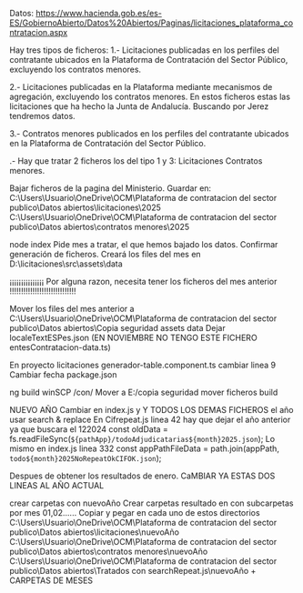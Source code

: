 Datos:
https://www.hacienda.gob.es/es-ES/GobiernoAbierto/Datos%20Abiertos/Paginas/licitaciones_plataforma_contratacion.aspx

Hay tres tipos de ficheros:
1.- ​Licitaciones publicadas en los perfiles del contratante ubicados en la Plataforma de Contratación del Sector Público, excluyendo los contratos menores.

2.- Licitaciones publicadas en la Plataforma mediante mecanismos de agregación, excluyendo los contratos menores.
En estos ficheros estas las licitaciones que ha hecho la Junta de Andalucía. Buscando por Jerez tendremos datos.

3.- Contratos menores publicados en los perfiles del contratante ubicados en la Plataforma de Contratación del Sector Público.

.- Hay que tratar 2 ficheros los del tipo 1 y 3:
Licitaciones
Contratos menores.

Bajar ficheros de la pagina del Ministerio.
Guardar en:
C:\Users\Usuario\OneDrive\OCM\Plataforma de contratacion del sector publico\Datos abiertos\licitaciones\2025
C:\Users\Usuario\OneDrive\OCM\Plataforma de contratacion del sector publico\Datos abiertos\contratos menores\2025

node index
Pide mes a tratar, el que hemos bajado los datos.
Confirmar generación de ficheros.
Creará los files del mes en D:\licitaciones\src\assets\data

¡¡¡¡¡¡¡¡¡¡¡¡¡¡¡ Por alguna razon, necesita tener los ficheros del mes anterior !!!!!!!!!!!!!!!!!!!!!!!!!!!!!

Mover los files del mes anterior a C:\Users\Usuario\OneDrive\OCM\Plataforma de contratacion del sector publico\Datos abiertos\Copia seguridad assets data
Dejar localeTextESPes.json (EN NOVIEMBRE NO TENGO ESTE FICHERO entesContratacion-data.ts)

En proyecto licitaciones generador-table.component.ts cambiar linea 9
Cambiar fecha package.json

ng build
winSCP
/con/
Mover a E:/copia seguridad
mover ficheros build

NUEVO AÑO
Cambiar en index.js y Y TODOS LOS DEMAS FICHEROS el año
usar search & replace
En Cifrepeat.js linea 42 hay que dejar el año anterior ya que buscara el 122024
const oldData = fs.readFileSync(`${pathApp}/todoAdjudicatarias${month}2025.json`);
Lo mismo en index.js linea 332
const appPathFileData = path.join(appPath, `todo${month}2025NoRepeatOkCIFOK.json`);

Despues de obtener los resultados de enero. CaMBIAR YA ESTAS DOS LINEAS AL AÑO ACTUAL

crear carpetas con nuevoAño
Crear carpetas resultado en con subcarpetas por mes 01,02......
Copiar y pegar en cada uno de estos directorios
C:\Users\Usuario\OneDrive\OCM\Plataforma de contratacion del sector publico\Datos abiertos\licitaciones\nuevoAño
C:\Users\Usuario\OneDrive\OCM\Plataforma de contratacion del sector publico\Datos abiertos\contratos menores\nuevoAño
C:\Users\Usuario\OneDrive\OCM\Plataforma de contratacion del sector publico\Datos abiertos\Tratados con searchRepeat.js\nuevoAño + CARPETAS DE MESES
